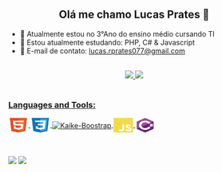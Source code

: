<h2 align="center">Olá me chamo Lucas Prates 👋</h2>
  
- 🔭 Atualmente estou no 3°Ano do ensino médio cursando TI
- 🌱 Estou atualmente estudando: PHP, C# & Javascript
- 📩 E-mail de contato: lucas.rprates077@gmail.com

<br>
<div align="center">
  <a href="https://github.com/pratestech">
  <img height="180em" src="https://github-readme-stats.vercel.app/api?username=pratestech&show_icons=true&theme=dark#gh-dark-mode-only)](https://github.com/anuraghazra/github-readme-stats#gh-dark-mode-only"/img>
  <img height="180em" src="https://github-readme-stats.vercel.app/api/top-langs/?username=pratestech&layout=donut&langs_count=7&theme=one-pro-draker"/>
</div>
</br>

  <div style="display: inline_block">
  <h3 align="left">Languages and Tools:</h3>
  <img align="center" alt="Kaike-HTML" height="30" width="40" src="https://raw.githubusercontent.com/devicons/devicon/master/icons/html5/html5-original.svg">
  <img align="center" alt="Kaike-CSS" height="30" width="40" src="https://raw.githubusercontent.com/devicons/devicon/master/icons/css3/css3-original.svg">
  <img align="center" alt="Kaike-Boostrap" height="30" width="40" src="https://cdn.jsdelivr.net/gh/devicons/devicon/icons/bootstrap/bootstrap-original-wordmark.svg" />
  <img align="center" alt="Kaike-Js" height="30" width="40" src="https://raw.githubusercontent.com/devicons/devicon/master/icons/javascript/javascript-plain.svg">
  <img align="center" alt="Kaike-Csharp" height="30" width="40" src="https://raw.githubusercontent.com/devicons/devicon/master/icons/csharp/csharp-original.svg">
 
##
 <br>
 <div>
    <a href="https://www.instagram.com/kaike._.e/" target="_blank"><img src="https://img.shields.io/badge/-Instagram-%23E4405F?style=for-the-badge&logo=instagram&logoColor=white" target="_blank"></a>
    <a href = "mailto:lucas.rprates077@gmail.com"><img src="https://img.shields.io/badge/-Gmail-%23333?style=for-the-badge&logo=gmail&logoColor=white" target="_blank"></a>
 </div>
 </br>
